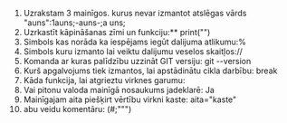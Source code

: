 
1. Uzrakstam 3 mainīgos. kurus nevar izmantot atslēgas vārds "auns":1auns;-auns-;a uns;
2. Uzrkastīt kāpināšanas zīmi un funkciju:** print("")
3. Simbols kas norāda ka iespējams iegūt dalijuma atlikumu:%
4. Simbols kuru izmanto lai veiktu dalijumu veselos skaitļos://
5. Komanda ar kuras palīdzību uzzināt GIT versiju: git --version
6. Kurš apgalvojums tiek izmantos, lai apstādinātu cikla darbību: break
7. Kāda funkcija, lai atgrieztu virknes garumu: 
8. Vai pitonu valoda mainīgā nosaukums jadeklarē: Ja
9. Mainīgajam aita piešķirt vērtību virkni kaste: aita="kaste"
10. abu veidu komentāru: (#;""")
